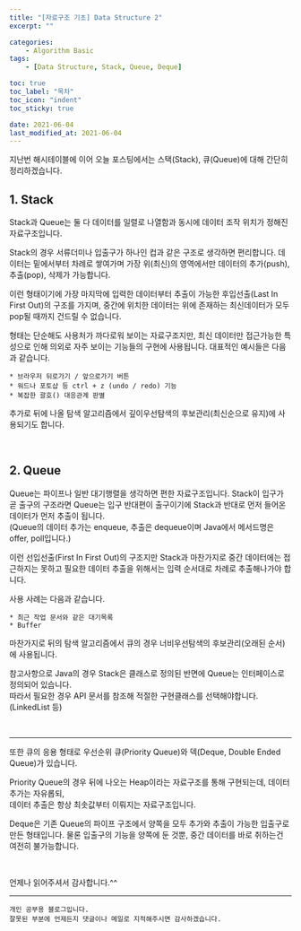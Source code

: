 ```yaml
---
title: "[자료구조 기초] Data Structure 2"
excerpt: ""

categories: 
    - Algorithm Basic
tags:
    - [Data Structure, Stack, Queue, Deque]

toc: true
toc_label: "목차"
toc_icon: "indent"
toc_sticky: true

date: 2021-06-04
last_modified_at: 2021-06-04
---
```

지난번 해시테이블에 이어 오늘 포스팅에서는 스택(Stack), 큐(Queue)에 대해 간단히 정리하겠습니다.


## 1. Stack
Stack과 Queue는 둘 다 데이터를 일렬로 나열함과 동시에 데이터 조작 위치가 정해진 자료구조입니다.   

Stack의 경우 서류더미나 입출구가 하나인 컵과 같은 구조로 생각하면 편리합니다. 데이터는 밑에서부터 
차례로 쌓여가며 가장 위(최신)의 영역에서만 데이터의 추가(push), 추출(pop), 삭제가 가능합니다.   

이런 형태이기에 가장 마지막에 입력한 데이터부터 추출이 가능한 후입선출(Last In First Out)의 구조를 
가지며, 중간에 위치한 데이터는 위에 존재하는 최신데이터가 모두 pop될 때까지 건드릴 수 없습니다.   

형태는 단순해도 사용처가 까다로워 보이는 자료구조지만, 최신 데이터만 접근가능한 특성으로 인해 의외로 자주 
보이는 기능들의 구현에 사용됩니다. 대표적인 예시들은 다음과 같습니다.
```
* 브라우저 뒤로가기 / 앞으로가기 버튼
* 워드나 포토샵 등 ctrl + z (undo / redo) 기능
* 복잡한 괄호() 대응관계 판별
```
추가로 뒤에 나올 탐색 알고리즘에서 깊이우선탐색의 후보관리(최신순으로 유지)에 사용되기도 합니다.

<br/>

## 2. Queue
Queue는 파이프나 일반 대기행렬을 생각하면 편한 자료구조입니다. Stack이 입구가 곧 출구의 구조라면 
Queue는 입구 반대편이 출구이기에 Stack과 반대로 먼저 들어온 데이터가 먼저 추출이 됩니다.   
(Queue의 데이터 추가는 enqueue, 추출은 dequeue이며 Java에서 메서드명은 offer, poll입니다.)  

이런 선입선출(First In First Out)의 구조지만 Stack과 마찬가지로 중간 데이터에는 접근하지는 못하고 
필요한 데이터 추출을 위해서는 입력 순서대로 차례로 추출해나가야 합니다.  

사용 사례는 다음과 같습니다.
```
* 최근 작업 문서와 같은 대기목록
* Buffer
```
마찬가지로 뒤의 탐색 알고리즘에서 큐의 경우 너비우선탐색의 후보관리(오래된 순서)에 사용됩니다.   

참고사항으로 Java의 경우 Stack은 클래스로 정의된 반면에 Queue는 인터페이스로 정의되어 있습니다.   
따라서 필요한 경우 API 문서를 참조해 적절한 구현클래스를 선택해야합니다. (LinkedList 등)   

<br/>

***
또한 큐의 응용 형태로 우선순위 큐(Priority Queue)와 덱(Deque, Double Ended Queue)가 있습니다.   

Priority Queue의 경우 뒤에 나오는 Heap이라는 자료구조를 통해 구현되는데, 데이터 추가는 자유롭되,  
데이터 추출은 항상 최솟값부터 이뤄지는 자료구조입니다.   

Deque은 기존 Queue의 파이프 구조에서 양쪽을 모두 추가와 추출이 가능한 입출구로 만든 형태입니다. 
물론 입출구의 기능을 양쪽에 둔 것뿐, 중간 데이터를 바로 취하는건 여전히 불가능합니다.   

<br/>

언제나 읽어주셔서 감사합니다.^^  

***

```
개인 공부용 블로그입니다.
잘못된 부분에 언제든지 댓글이나 메일로 지적해주시면 감사하겠습니다.
```


